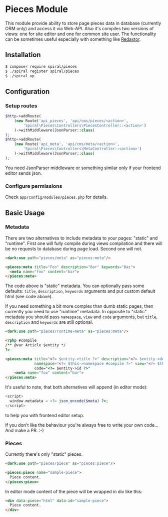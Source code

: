 # Pieces Module

This module provide ability to store page pieces data in database (currently ORM only) and
access it via Web-API. Also it's compiles two versions of views: one for site editor and one for
common site user. The functionality can be sometimes useful especially with something like
[Redaxtor](https://redaxtor.github.io/).

## Installation

```sh
$ composer require spiral/pieces
$ ./spiral register spiral/pieces
$ ./spiral up
```

## Configuration

### Setup routes

```php
$http->addRoute(
    (new Route('api_pieces', 'api/cms/pieces/<action>',
        'Spiral\Pieces\Controllers\PiecesController::<action>')
    )->withMiddleware(JsonParser::class)
);
$http->addRoute(
    (new Route('api_meta', 'api/cms/meta/<action>',
        'Spiral\Pieces\Controllers\MetaController::<action>')
    )->withMiddleware(JsonParser::class)
);
```

You need JsonParser middleware or something similar only if your frontend editor sends json.

### Configure permissions

Check `app/config/modules/pieces.php` for details.

## Basic Usage

### Metadata

There are two alternatives to include metadata to your pages: "static" and "runtime". First one will
fully compile during views compilation and there will be no requests to database during page load.
Second one will not.

```html
<dark:use path="pieces/meta" as="pieces:meta"/>

<pieces:meta title="Foo" description="Bar" keywords="Baz">
  <meta name="foo" content="bar">
</pieces:meta>
```

The code above is "static" metadata. You can optionally pass some defaults: `title`, `description`,
`keywords` arguments and put custom default html (see code above).

If you need something a bit more complex than dumb static pages, then currently you need to use
"runtime" metadata. In opposite to "static" metadata you should pass `namespace`, `view` and `code`
arguments, but `title`, `description` and `keywords` are still optional.

```html
<dark:use path="pieces/runtime-meta" as="pieces:meta"/>

<?php #compile
/** @var Article $entity */
?>

<pieces:meta title="<?= $entity->title ?>" description="<?= $entity->description ?>"
             namespace="<?= $this->namespace #compile ?>" view="<?= $this->view #compile ?>">
             code="<?= $entity->id ?>"
    <meta name="foo" content="bar">
</pieces:meta>
```

It's useful to note, that both alternatives will append (in editor mode):
```php
<script>
  window.metadata = <?= json_encode($meta) ?>;
</script>
```
to help you with frontend editor setup.

If you don't like the behaviour you're always free to write your own code... And make a PR. :-)

### Pieces

Currently there's only "static" pieces.

```html
<dark:use path="pieces/piece" as="pieces:piece"/>

<pieces:piece name="sample-piece">
  Piece content.
</pieces:piece>
```

In editor mode content of the piece will be wrapped in div like this:
```html
<div data-piece="html" data-id="sample-piece">
  Piece content.
</div>
```
